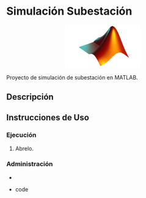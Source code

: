 # Simulación Subestación

<p align="center" >
    <img width="200" heigth="200" src="imagenes\MATLAB-Logo.png">
</p>

Proyecto de simulación de subestación en MATLAB.


## Descripción



## Instrucciones de Uso
 
### Ejecución

 <ol>
    <li> Abrelo. </li>
 </ol>

### Administración
 <ul>
    <li></li>
 </ul>

* code 